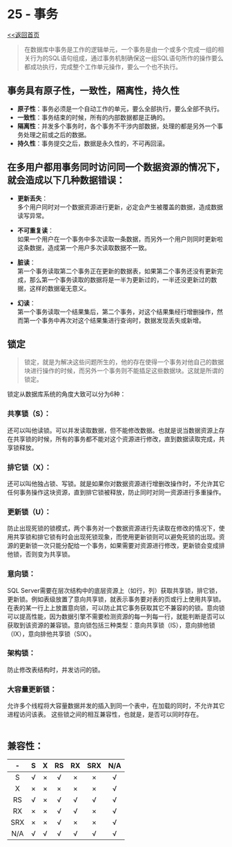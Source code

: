 # **25 - 事务**
[<<返回首页](database/Oracle.md)

> 在数据库中事务是工作的逻辑单元，一个事务是由一个或多个完成一组的相关行为的SQL语句组成，通过事务机制确保这一组SQL语句所作的操作要么都成功执行，完成整个工作单元操作，要么一个也不执行。


## 事务具有原子性，一致性，隔离性，持久性
- **原子性**：事务必须是一个自动工作的单元，要么全部执行，要么全部不执行。
- **一致性**：事务结束的时候，所有的内部数据都是正确的。
- **隔离性**：并发多个事务时，各个事务不干涉内部数据，处理的都是另外一个事务处理之前或之后的数据。
- **持久性**：事务提交之后，数据是永久性的，不可再回滚。


## 在多用户都用事务同时访问同一个数据资源的情况下，就会造成以下几种数据错误：
- **更新丢失**：  
  多个用户同时对一个数据资源进行更新，必定会产生被覆盖的数据，造成数据读写异常。

- **不可重复读**：  
  如果一个用户在一个事务中多次读取一条数据，而另外一个用户则同时更新啦这条数据，造成第一个用户多次读取数据不一致。
- **脏读**：  
  第一个事务读取第二个事务正在更新的数据表，如果第二个事务还没有更新完成，那么第一个事务读取的数据将是一半为更新过的，一半还没更新过的数据，这样的数据毫无意义。
- **幻读**：  
  第一个事务读取一个结果集后，第二个事务，对这个结果集经行增删操作，然而第一个事务中再次对这个结果集进行查询时，数据发现丢失或新增。

## 锁定
> 锁定，就是为解决这些问题所生的，他的存在使得一个事务对他自己的数据块进行操作的时候，而另外一个事务则不能插足这些数据块。这就是所谓的锁定。

锁定从数据库系统的角度大致可以分为6种：  
### **共享锁（S）**：
还可以叫他读锁。可以并发读取数据，但不能修改数据。也就是说当数据资源上存在共享锁的时候，所有的事务都不能对这个资源进行修改，直到数据读取完成，共享锁释放。

### **排它锁（X）**：
还可以叫他独占锁、写锁。就是如果你对数据资源进行增删改操作时，不允许其它任何事务操作这块资源，直到排它锁被释放，防止同时对同一资源进行多重操作。

### **更新锁（U）**：
防止出现死锁的锁模式，两个事务对一个数据资源进行先读取在修改的情况下，使用共享锁和排它锁有时会出现死锁现象，而使用更新锁则可以避免死锁的出现。资源的更新锁一次只能分配给一个事务，如果需要对资源进行修改，更新锁会变成排他锁，否则变为共享锁。

### **意向锁**：
SQL Server需要在层次结构中的底层资源上（如行，列）获取共享锁，排它锁，更新锁。例如表级放置了意向共享锁，就表示事务要对表的页或行上使用共享锁。在表的某一行上上放置意向锁，可以防止其它事务获取其它不兼容的的锁。意向锁可以提高性能，因为数据引擎不需要检测资源的每一列每一行，就能判断是否可以获取到该资源的兼容锁。意向锁包括三种类型：意向共享锁（IS），意向排他锁（IX），意向排他共享锁（SIX）。

### **架构锁**：
防止修改表结构时，并发访问的锁。

### **大容量更新锁**：
允许多个线程将大容量数据并发的插入到同一个表中，在加载的同时，不允许其它进程访问该表。
这些锁之间的相互兼容性，也就是，是否可以同时存在。  
​
## 兼容性：
| - | S | X | RS | RX | SRX | N/A |
| :--: | :--: | :--: | :--: | :--: | :--: | :--: |
| S   | √ | × | √ | × | × | √ |
| X   | × | × | × | × | × | √ |
| RS  | √ | × | √ | √ | √ | √ |
| RX  | × | × | √ | √ | × | √ |
| SRX | × | × | √ | × | × | √ |
| N/A | √ | √ | √ | √ | √ | √ |